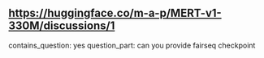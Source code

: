 ## https://huggingface.co/m-a-p/MERT-v1-330M/discussions/1

contains_question: yes
question_part: can you provide fairseq checkpoint